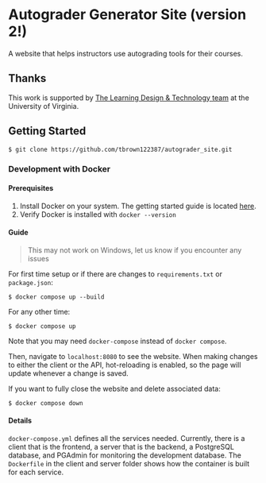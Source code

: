 # Autograder Generator Site (version 2!)

A website that helps instructors use autograding tools for their courses.

## Thanks

This work is supported by [The Learning Design & Technology team](https://learningdesign.as.virginia.edu/) at the University of Virginia.

## Getting Started
```console
$ git clone https://github.com/tbrown122387/autograder_site.git
```

### Development with Docker
#### Prerequisites
1. Install Docker on your system. The getting started guide is located [here](https://www.docker.com/get-started).
2. Verify Docker is installed with `docker --version`

#### Guide
> This may not work on Windows, let us know if you encounter any issues
> 
For first time setup or if there are changes to `requirements.txt` or `package.json`:

```console
$ docker compose up --build
```

For any other time:

```console
$ docker compose up
```
Note that you may need `docker-compose` instead of `docker compose`.

Then, navigate to `localhost:8080` to see the website. When making changes to either the client or the API, hot-reloading is enabled, so the page will update whenever a change is saved.

If you want to fully close the website and delete associated data:
```
$ docker compose down
```


#### Details
`docker-compose.yml` defines all the services needed. Currently, there is a client that is the frontend, a server that is the backend, a PostgreSQL database, and PGAdmin for monitoring the development database. The `Dockerfile` in the client and server folder shows how the container is built for each service.
